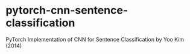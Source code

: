 # pytorch-cnn-sentence-classification
PyTorch Implementation of CNN for Sentence Classification by Yoo Kim (2014)
